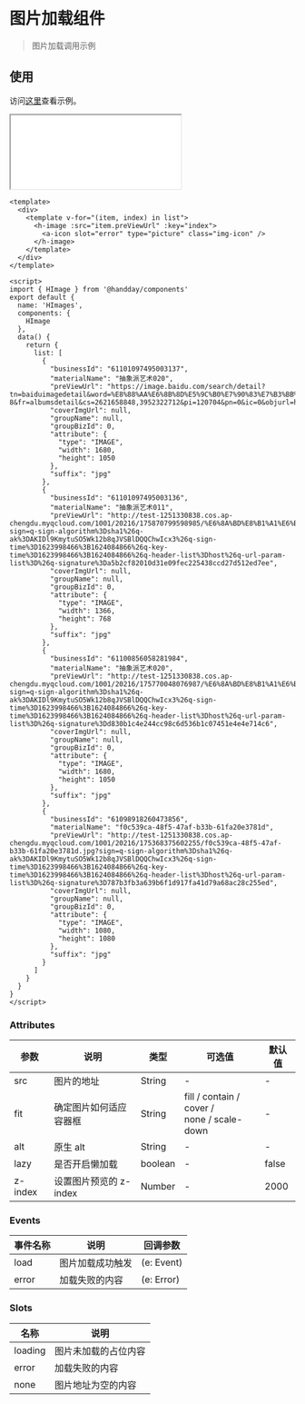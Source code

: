 <!--
 * @Description:
 * @Autor: weiwei
 * @Date: 2021-06-24 08:36:53
 * @LastEditTime: 2021-06-25 16:07:47
 * @LastEditors: weiwei
-->
# 图片加载组件
> 图片加载调用示例

## 使用
访问<a href="/himage">这里</a>查看示例。
<iframe src="/himage" height="130px">himage</iframe>

```vue
<template>
  <div>
    <template v-for="(item, index) in list">
      <h-image :src="item.preViewUrl" :key="index">
        <a-icon slot="error" type="picture" class="img-icon" />
      </h-image>
    </template>
  </div>
</template>

<script>
import { HImage } from '@handday/components'
export default {
  name: 'HImages',
  components: {
    HImage
  },
  data() {
    return {
      list: [
        {
          "businessId": "61101097495003137",
          "materialName": "抽象派艺术020",
          "preViewUrl": "https://image.baidu.com/search/detail?tn=baiduimagedetail&word=%E8%88%AA%E6%8B%8D%E5%9C%B0%E7%90%83%E7%B3%BB%E5%88%97&album_tab=%E8%AE%BE%E8%AE%A1%E7%B4%A0%E6%9D%90&album_id=312&ie=utf-8&fr=albumsdetail&cs=2621658848,3952322712&pi=120704&pn=0&ic=0&objurl=https%3A%2F%2Ft7.baidu.com%2Fit%2Fu%3D2621658848%2C3952322712%26fm%3D193%26f%3DGIF",
          "coverImgUrl": null,
          "groupName": null,
          "groupBizId": 0,
          "attribute": {
            "type": "IMAGE",
            "width": 1680,
            "height": 1050
          },
          "suffix": "jpg"
        },
        {
          "businessId": "61101097495003136",
          "materialName": "抽象派艺术011",
          "preViewUrl": "http://test-1251330838.cos.ap-chengdu.myqcloud.com/1001/20216/175870799598985/%E6%8A%BD%E8%B1%A1%E6%B4%BE%E8%89%BA%E6%9C%AF011.jpg?sign=q-sign-algorithm%3Dsha1%26q-ak%3DAKIDl9KmytuSO5Wk12b8qJVSBlDQQChwIcx3%26q-sign-time%3D1623998466%3B1624084866%26q-key-time%3D1623998466%3B1624084866%26q-header-list%3Dhost%26q-url-param-list%3D%26q-signature%3Da5b2cf82010d31e09fec225438ccd27d512ed7ee",
          "coverImgUrl": null,
          "groupName": null,
          "groupBizId": 0,
          "attribute": {
            "type": "IMAGE",
            "width": 1366,
            "height": 768
          },
          "suffix": "jpg"
        },
        {
          "businessId": "61100856058281984",
          "materialName": "抽象派艺术020",
          "preViewUrl": "http://test-1251330838.cos.ap-chengdu.myqcloud.com/1001/20216/175770048076987/%E6%8A%BD%E8%B1%A1%E6%B4%BE%E8%89%BA%E6%9C%AF020.jpg?sign=q-sign-algorithm%3Dsha1%26q-ak%3DAKIDl9KmytuSO5Wk12b8qJVSBlDQQChwIcx3%26q-sign-time%3D1623998466%3B1624084866%26q-key-time%3D1623998466%3B1624084866%26q-header-list%3Dhost%26q-url-param-list%3D%26q-signature%3Dd830b1c4e244cc98c6d536b1c07451e4e4e714c6",
          "coverImgUrl": null,
          "groupName": null,
          "groupBizId": 0,
          "attribute": {
            "type": "IMAGE",
            "width": 1680,
            "height": 1050
          },
          "suffix": "jpg"
        },
        {
          "businessId": "61098918260473856",
          "materialName": "f0c539ca-48f5-47af-b33b-61fa20e3781d",
          "preViewUrl": "http://test-1251330838.cos.ap-chengdu.myqcloud.com/1001/20216/175368375602255/f0c539ca-48f5-47af-b33b-61fa20e3781d.jpg?sign=q-sign-algorithm%3Dsha1%26q-ak%3DAKIDl9KmytuSO5Wk12b8qJVSBlDQQChwIcx3%26q-sign-time%3D1623998466%3B1624084866%26q-key-time%3D1623998466%3B1624084866%26q-header-list%3Dhost%26q-url-param-list%3D%26q-signature%3D787b3fb3a639b6f1d917fa41d79a68ac28c255ed",
          "coverImgUrl": null,
          "groupName": null,
          "groupBizId": 0,
          "attribute": {
            "type": "IMAGE",
            "width": 1080,
            "height": 1080
          },
          "suffix": "jpg"
        }
      ]
    }
  }
}
</script>

```

### Attributes
| 参数 | 说明 | 类型 | 可选值 | 默认值
| --- | --- | --- | --- | --- |
| src | 图片的地址  | String | - | - |
| fit	| 确定图片如何适应容器框 | String | fill / contain / cover / <br> none / scale-down | - |
| alt	| 原生 alt| String | - | - |
| lazy	| 是否开启懒加载	| boolean | - | false |
| z-index	| 设置图片预览的 z-index		| Number | - | 2000 |


### Events
| 事件名称	 | 说明 | 回调参数 |
| --- | --- | --- |
| load | 图片加载成功触发	 | (e: Event) |
| error	| 加载失败的内容 | (e: Error) |

### Slots
| 名称 | 说明 |
| --- | --- |
| loading | 图片未加载的占位内容 |
| error	| 加载失败的内容 |
| none	| 图片地址为空的内容 |